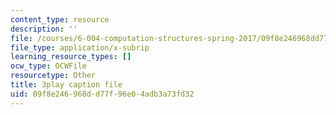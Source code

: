 ```yaml
---
content_type: resource
description: ''
file: /courses/6-004-computation-structures-spring-2017/09f8e246968dd77f96e04adb3a73fd32_m_G3z-C1C2g.srt
file_type: application/x-subrip
learning_resource_types: []
ocw_type: OCWFile
resourcetype: Other
title: 3play caption file
uid: 09f8e246-968d-d77f-96e0-4adb3a73fd32
---
```

